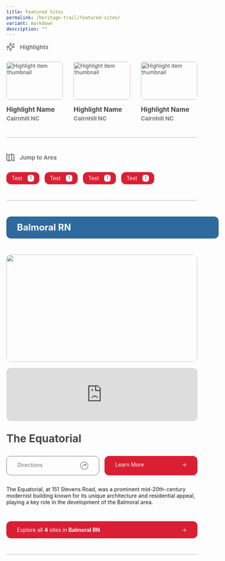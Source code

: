 ```yaml
---
title: Featured Sites
permalink: /heritage-trail/featured-sites/
variant: markdown
description: ""
---
```

<div class="content-container">
    <div class="highlights-section">
      <div class="section-header-wrapper">
        <svg viewBox="0 0 22 22" xmlns="http://www.w3.org/2000/svg" id="highlights-icon">
          <defs>
            <style>
              .cls-1 {
                fill: none;
                stroke: #767676;
                stroke-linecap: round;
                stroke-linejoin: round;
                stroke-width: 2px;
              }
            </style>
          </defs>
          <g id="Layer_1-2">
            <path d="m8.94,14.5c-.18-.7-.73-1.26-1.44-1.44l-6.14-1.58c-.27-.08-.42-.35-.34-.62.05-.17.18-.3.34-.34l6.14-1.58c.7-.18,1.25-.73,1.44-1.44l1.58-6.14c.07-.27.35-.42.62-.35.17.05.3.18.35.35l1.58,6.14c.18.7.73,1.26,1.44,1.44l6.14,1.58c.27.07.42.35.35.61-.05.17-.18.3-.35.35l-6.14,1.58c-.7.18-1.26.73-1.44,1.44l-1.58,6.14c-.07.27-.35.42-.62.35-.17-.05-.3-.18-.35-.35l-1.58-6.14Z" class="cls-1"></path>
            <path d="m19,2v4" class="cls-1"></path>
            <path d="m21,4h-4" class="cls-1"></path>
            <path d="m3,16v2" class="cls-1"></path>
            <path d="m4,17H2" class="cls-1"></path>
          </g>
        </svg>
        <div class="section-header">Highlights</div>
      </div>
      <div class="featured-grid w-dyn-items" role="list">
        <div role="listitem">
          <a class="highlights-item w-inline-block" href="#"><img class="highlights-image w-dyn-bind-empty" alt="Highlight item thumbnail" loading="lazy" src="images/Placeholder.svg">
            <div class="highlight-info">
              <p class="highlight-name">Highlight Name</p>
              <p class="highlight-subheader">Cairnhill NC</p>
            </div>
          </a>
        </div>
        <div role="listitem">
          <a class="highlights-item w-inline-block" href="#"><img class="highlights-image w-dyn-bind-empty" alt="Highlight item thumbnail" loading="lazy" src="images/Placeholder.svg">
            <div class="highlight-info">
              <p class="highlight-name">Highlight Name</p>
              <p class="highlight-subheader">Cairnhill NC</p>
            </div>
          </a>
        </div>
        <div role="listitem">
          <a class="highlights-item w-inline-block" href="#"><img class="highlights-image" alt="Highlight item thumbnail" loading="lazy" src="images/Placeholder.svg">
            <div class="highlight-info">
              <p class="highlight-name">Highlight Name</p>
              <p class="highlight-subheader">Cairnhill NC</p>
            </div>
          </a>
        </div>
      </div>
    </div>
    <div class="separator"></div>
    <div class="area-section">
      <div class="section-header-wrapper">
        <svg xmlns="http://www.w3.org/2000/svg" fill="none" viewBox="0 0 768 768" height="768" width="768" id="area-icon">
          <path fill="#767676" d="M469.333 103.111L469.333 593.778L298.666 664.889L298.666 174.222L469.333 103.111ZM554.667 103.111L682.667 156.444L682.667 647.111L554.667 593.778L554.667 103.111ZM213.333 174.222L213.333 664.889L85.333 611.556L85.3329 120.889L213.333 174.222ZM768 192L768 106.667L512 -4.47605e-05L256 106.667L-6.71407e-05 0L-5.96806e-05 85.333L8.19194 88.746L-5.93823e-05 88.746L-9.32512e-06 661.333L256 768L512 661.333L768 768L768 192Z"></path>
        </svg>
        <div class="section-header">Jump to Area</div>
      </div>
      <div class="area-wrapper" role="list">
        <div role="listitem">
          <a class="area-badge" data-src="" href="#">
            <p class="area-badge-name">Test</p>
            <div class="area-count">1</div>
          </a>
        </div>
        <div role="listitem">
          <a class="area-badge" data-src="" href="#">
            <p class="area-badge-name">Test</p>
            <div class="area-count">1</div>
          </a>
        </div>
        <div role="listitem">
          <a class="area-badge" data-src="" href="#">
            <p class="area-badge-name">Test</p>
            <div class="area-count">1</div>
          </a>
        </div>
        <div role="listitem">
          <a class="area-badge" data-src="" href="#">
            <p class="area-badge-name">Test</p>
            <div class="area-count">1</div>
          </a>
        </div>
      </div>
    </div>
    <div class="separator"></div>
    <div role="list">
      <div role="listitem">
        <div class="area-item">
          <a class="area-heading" id="balmoral-rn-area" href="/areas/balmoral-rn">Balmoral RN
          </a>
          <div id="balmoral-rn">
            <div class="site-item" role="listitem">
              <div class="site-media">
                <img class="site-image" alt="" id="w-node-_3c0fa71b-88be-fe7a-c325-ee6884323324-b6b59d4f" loading="lazy" src="images/Placeholder.svg">
                <div>
                  <iframe class="site-map" src="https://www.google.com/maps/embed?pb=!1m18!1m12!1m3!1d3988.7696814140313!2d103.8407900123727!3d1.3136617986683534!2m3!1f0!2f0!3f0!3m2!1i1024!2i768!4f13.1!3m3!1m2!1s0x31da19f9a8217797%3A0x5155039453d4ccf7!2s151%20Stevens%20Rd%2C%20Singapore%20257872!5e0!3m2!1sen!2sjp!4v1729889817627!5m2!1sen!2sjp" loading="lazy" allowfullscreen="" style="border: 0" height="100%" width="100%" data-src="https://www.google.com/maps/embed?pb=!1m18!1m12!1m3!1d3988.7696814140313!2d103.8407900123727!3d1.3136617986683534!2m3!1f0!2f0!3f0!3m2!1i1024!2i768!4f13.1!3m3!1m2!1s0x31da19f9a8217797%3A0x5155039453d4ccf7!2s151%20Stevens%20Rd%2C%20Singapore%20257872!5e0!3m2!1sen!2sjp!4v1729889817627!5m2!1sen!2sjp"></iframe>
                </div>
              </div>
              <a href="#" class="site-name">The Equatorial</a>
              <div class="site-buttons">
                <a class="site-button directions" href="https://maps.app.goo.gl/NtRpReN9w6doN3pb8"><div>Directions</div>
                  <svg class="directions-icon" xmlns="http://www.w3.org/2000/svg" fill="none" viewBox="0 0 655 655" height="655" width="655">
                    <path fill="#767676" d="M327.625 655C282.801 655 240.587 646.405 200.984 629.215C161.599 612.242 126.784 588.742 96.538 558.714C66.5097 528.468 42.9005 493.652 25.7104 454.267C8.73785 414.665 0.251587 372.451 0.251587 327.626C0.251587 282.801 8.73785 240.696 25.7104 201.312C42.9005 161.709 66.5097 126.894 96.538 96.8652C126.566 66.6193 161.273 43.0101 200.658 26.0376C240.26 8.84749 282.474 0.252441 327.299 0.252441C372.124 0.252441 414.338 8.84749 453.94 26.0376C493.543 43.0101 528.358 66.6193 558.386 96.8652C588.415 126.894 612.024 161.709 629.214 201.312C646.404 240.696 654.999 282.801 654.999 327.626C654.999 372.451 646.404 414.665 629.214 454.267C612.024 493.652 588.415 528.468 558.386 558.714C528.358 588.742 493.543 612.242 453.94 629.215C414.555 646.405 372.45 655 327.625 655ZM327.625 612.895C367.01 612.895 403.893 605.497 438.273 590.7C472.871 575.904 503.226 555.45 529.337 529.338C555.666 503.227 576.12 472.981 590.699 438.6C605.496 404.003 612.894 367.011 612.894 327.626C612.894 288.241 605.496 251.359 590.699 216.978C575.903 182.381 555.449 152.026 529.337 125.914C503.226 99.5852 472.871 79.1311 438.273 64.5522C403.893 49.7556 366.902 42.3573 327.299 42.3573C287.914 42.3573 250.923 49.7556 216.325 64.5522C181.945 79.1311 151.699 99.5852 125.587 125.914C99.6931 152.026 79.3479 182.381 64.5513 216.978C49.9724 251.359 42.6829 288.241 42.6829 327.626C42.6829 367.011 49.9724 404.003 64.5513 438.6C79.3479 472.981 99.8019 503.227 125.914 529.338C152.025 555.45 182.271 575.904 216.651 590.7C251.031 605.497 288.023 612.895 327.625 612.895ZM189.887 437.295V334.481C189.887 304.67 196.959 282.693 211.102 268.549C225.464 254.187 247.441 247.007 277.034 247.007H370.383V194.784C370.383 188.691 372.233 183.904 375.932 180.422C379.849 176.941 384.527 175.091 389.967 174.874C395.407 174.656 400.629 176.723 405.634 181.075L481.684 246.028C489.735 252.773 493.76 259.845 493.76 267.243C493.76 274.424 489.735 281.387 481.684 288.132L405.634 352.759C398.235 359.069 390.511 360.701 382.46 357.655C374.409 354.608 370.383 348.515 370.383 339.376V286.827L277.687 287.153C260.932 287.153 248.747 290.961 241.131 298.577C233.515 306.193 229.707 318.705 229.707 336.112V437.295C229.707 444.258 227.966 449.807 224.485 453.941C221.003 457.858 216.107 459.925 209.797 460.142C203.487 459.925 198.591 457.858 195.109 453.941C191.628 449.807 189.887 444.258 189.887 437.295Z"></path>
                  </svg> </a><a class="site-button" href="/heritage-sites/the-equatorial"><div>Learn More</div>
                  <div>→</div></a>
              </div>
              <p class="site-description">
                The Equatorial, at 151 Stevens Road, was a prominent
                mid-20th-century modernist building known for its unique
                architecture and residential appeal, playing a key role in the
                development of the Balmoral area.
              </p>
            </div>
          </div>
          <a class="site-button area-button" href="/areas/balmoral-rn">
            <div>
              Explore all <strong>4</strong> sites in <strong>Balmoral RN</strong>
            </div>
            <div>→</div>
          </a>
        </div>
      </div>
    </div>
  </div>
  
  <style>
    /* Base Layout */
    .content-container {
      display: flex;
      flex: 1;
      flex-flow: column;
      grid-column-gap: 42px;
      grid-row-gap: 42px;
    }
  
    /* Common Section Styles */
    .section-header-wrapper {
      display: flex;
      align-items: center;
      grid-column-gap: 14px;
      grid-row-gap: 14px;
    }
  
    .section-header {
      color: #767676;
      font-size: 15px;
      font-weight: 700;
      line-height: 15px;
    }
  
    .highlights-section,
    .area-section {
      display: flex;
      flex-flow: column;
      grid-column-gap: 28px;
      grid-row-gap: 28px;
    }
  
    /* Icons */
    #highlights-icon {
      width: 22px;
      height: 22px;
    }
  
    #area-icon,
    .icon,
    .directions-icon {
      width: 21px;
      height: 21px;
    }
  
    /* Highlights Section */
    .featured-grid {
      display: grid;
      grid-template-columns: 1fr 1fr 1fr;
      grid-auto-columns: 1fr;
      grid-template-rows: auto;
      grid-column-gap: 28px;
      grid-row-gap: 28px;
    }
  
    .highlights-item {
      display: flex;
      flex-flow: column;
      grid-column-gap: 14px;
      grid-row-gap: 14px;
      color: #484848 !important;
      text-decoration: none !important;
      transition: opacity 0.2s;
      margin: 0 !important;
    }
  
    .highlights-item:hover {
      opacity: 0.8;
    }
  
    .highlights-image {
      width: 100%;
      aspect-ratio: 3 / 2;
      object-fit: cover;
      border-radius: 6px;
    }
  
    .highlight-info {
      display: flex;
      flex-flow: column;
      grid-column-gap: 4px;
      grid-row-gap: 4px;
      margin: 0 !important;
    }
  
    .highlight-name {
      font-size: 17px;
      font-weight: 700;
      line-height: 24px !important;
      margin: 0 !important;
    }
  
    .highlight-subheader {
      color: #767676;
      font-size: 15px;
      font-weight: 700;
      line-height: 15px !important;
      margin: 0 !important;
    }
  
    /* Area Section */
    .area-wrapper {
      display: flex;
      flex-direction: row;
      flex-wrap: wrap;
      grid-column-gap: 14px;
      grid-row-gap: 14px;
      width: 100% !important;
    }
  
    .area-badge {
      grid-column-gap: 14px;
      grid-row-gap: 14px;
      color: #fff !important;
      cursor: pointer;
      background-color: #da1f34;
      border-radius: 12px;
      justify-content: space-between;
      align-items: center !important;
      padding: 7px 14px;
      line-height: 24px !important;
      text-decoration: none;
      transition: opacity 0.2s;
      display: flex;
      position: relative;
      text-decoration: none !important;
      margin: 0 !important;
    }
  
    .area-badge:hover {
      opacity: 0.8;
    }
  
    .area-badge-name {
      line-height: 0;
      margin: 0 !important;
    }
  
    .area-count {
      display: flex;
      justify-content: center;
      align-items: center;
      background-color: #fff;
      border-radius: 6px;
      color: #484848;
      font-size: 12px;
      line-height: 12px;
      padding: 3px 6px;
      height: 100%;
    }
  
    .area-heading {
      display: flex;
      width: 100%;
      padding: 14px 28px;
      background-color: #2e6a9e;
      border-radius: 12px;
      color: #fff !important;
      font-size: 24px;
      font-weight: 700;
      line-height: 30px;
      text-decoration: none !important;
      transition: opacity 0.2s;
      cursor: pointer;
      margin: 0 !important;
    }
  
    .area-heading:hover {
      opacity: 0.8;
    }
  
    .area-item {
      display: flex;
      flex-flow: column;
      grid-column-gap: 42px;
      grid-row-gap: 42px;
      border-bottom: 1px solid rgba(118, 118, 118, 0.5);
      padding-bottom: 42px;
    }
  
    .area-list {
      display: flex;
      flex-flow: column;
      grid-column-gap: 42px;
      grid-row-gap: 42px;
    }
  
    /* Site Components */
    .site-item {
      display: flex;
      flex-flow: column;
      grid-column-gap: 28px;
      grid-row-gap: 28px;
    }
  
    .site-item.area-view {
      border-bottom: 1px solid rgba(118, 118, 118, 0.5);
      padding-bottom: 42px;
    }
  
    .site-media {
      display: flex;
      flex-flow: column;
      grid-column-gap: 16px;
      grid-row-gap: 16px;
      justify-content: center;
    }
  
    .site-image {
      width: 100%;
      aspect-ratio: 16 / 9;
      object-fit: cover;
      border-radius: 12px !important;
    }
  
    .site-map {
      height: 140px;
      border-radius: 12px;
      overflow: hidden;
    }
  
    .site-name {
      margin: 0 !important;
      font-size: 28px;
      font-weight: 700;
      line-height: 36px;
      text-decoration: none !important;
      color: #484848 !important;
    }
  
    .site-link {
      color: #484848;
      text-decoration: none;
    }
  
    .site-buttons {
      display: grid;
      grid-template-columns: 1fr 1fr;
      grid-template-rows: auto;
      grid-column-gap: 14px;
      grid-row-gap: 14px;
    }
  
    .site-button {
      display: flex;
      padding: 14px 28px;
      border-radius: 12px;
      text-decoration: none !important;
      transition: opacity 0.2s;
      cursor: pointer;
      justify-content: space-between;
      background-color: #da1f34;
      color: #fff !important;
      position: relative;
      margin: 0 !important;
    }
  
    .site-button:hover {
      opacity: 0.8;
    }
  
    .site-button.directions {
      display: flex;
      justify-content: space-between;
      color: #767676 !important;
      background-color: transparent;
      border: 1px solid #767676;
    }
  
    .site-description {
      margin: 0 !important;
    }
  
    .area-button {
      display: flex;
      color: #fff !important;
    }
  
    .area-button strong {
      color: #fff !important;
    }
  
    /* Utilities */
    .separator {
      height: 1px;
      background-color: #767676;
      opacity: 0.5;
    }
  
    .arrow {
      position: absolute;
      right: 28px;
    }
  
    /* Media Queries */
    @media (max-width: 768px) {
      .featured-grid {
        grid-template-columns: 1fr 1fr;
      }
    }
  
    @media (max-width: 480px) {
      .featured-grid {
        grid-template-columns: 1fr;
      }
  
      .site-buttons {
        display: flex;
        flex-flow: column;
      }
    }
  </style>
